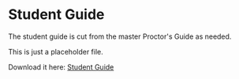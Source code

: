 # Student Guide

The student guide is cut from the master Proctor's Guide as needed.
 
This is just a placeholder file.

Download it here:  [Student Guide](https://aka.ms/msoa-challenges)
